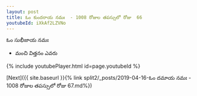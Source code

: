 ```yaml
---
layout: post
title: ఓం కుందరాయ నమః  - 1008 రోజుల తపస్సులో రోజు  66
youtubeId: iXkAf2LZVNo
---
```

 
 
 ఓం సుభీజాయ నమః  
 
 -  మంచి విత్తనం ఎవరు 
 
  
 
  
 
 
 
 
 
 


{% include youtubePlayer.html id=page.youtubeId %}
 
[Next]({{ site.baseurl }}{% link  split2/_posts/2019-04-16-ఓం దమాయ నమః  - 1008 రోజుల తపస్సులో రోజు  67.md%})
 
